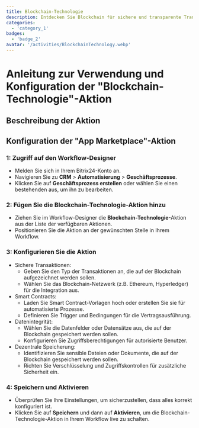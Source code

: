 ```yaml
---
title: Blockchain-Technologie
description: Entdecken Sie Blockchain für sichere und transparente Transaktionen.
categories: 
  - 'category_1'
badges: 
  - 'badge_2'
avatar: '/activities/BlockchainTechnology.webp'
---
```

# Anleitung zur Verwendung und Konfiguration der "Blockchain-Technologie"-Aktion

## Beschreibung der Aktion

## **Konfiguration der "App Marketplace"-Aktion**

### 1: Zugriff auf den Workflow-Designer
- Melden Sie sich in Ihrem Bitrix24-Konto an.
- Navigieren Sie zu **CRM** > **Automatisierung** > **Geschäftsprozesse**.
- Klicken Sie auf **Geschäftsprozess erstellen** oder wählen Sie einen bestehenden aus, um ihn zu bearbeiten.

### 2: Fügen Sie die Blockchain-Technologie-Aktion hinzu
- Ziehen Sie im Workflow-Designer die **Blockchain-Technologie**-Aktion aus der Liste der verfügbaren Aktionen.
- Positionieren Sie die Aktion an der gewünschten Stelle in Ihrem Workflow.

### 3: Konfigurieren Sie die Aktion
- Sichere Transaktionen:
  - Geben Sie den Typ der Transaktionen an, die auf der Blockchain aufgezeichnet werden sollen.
  - Wählen Sie das Blockchain-Netzwerk (z.B. Ethereum, Hyperledger) für die Integration aus.
- Smart Contracts:
  - Laden Sie Smart Contract-Vorlagen hoch oder erstellen Sie sie für automatisierte Prozesse.
  - Definieren Sie Trigger und Bedingungen für die Vertragsausführung.
- Datenintegrität:
  - Wählen Sie die Datenfelder oder Datensätze aus, die auf der Blockchain gespeichert werden sollen.
  - Konfigurieren Sie Zugriffsberechtigungen für autorisierte Benutzer.
- Dezentrale Speicherung:
  - Identifizieren Sie sensible Dateien oder Dokumente, die auf der Blockchain gespeichert werden sollen.
  - Richten Sie Verschlüsselung und Zugriffskontrollen für zusätzliche Sicherheit ein.

### 4: Speichern und Aktivieren
- Überprüfen Sie Ihre Einstellungen, um sicherzustellen, dass alles korrekt konfiguriert ist.
- Klicken Sie auf **Speichern** und dann auf **Aktivieren**, um die Blockchain-Technologie-Aktion in Ihrem Workflow live zu schalten.